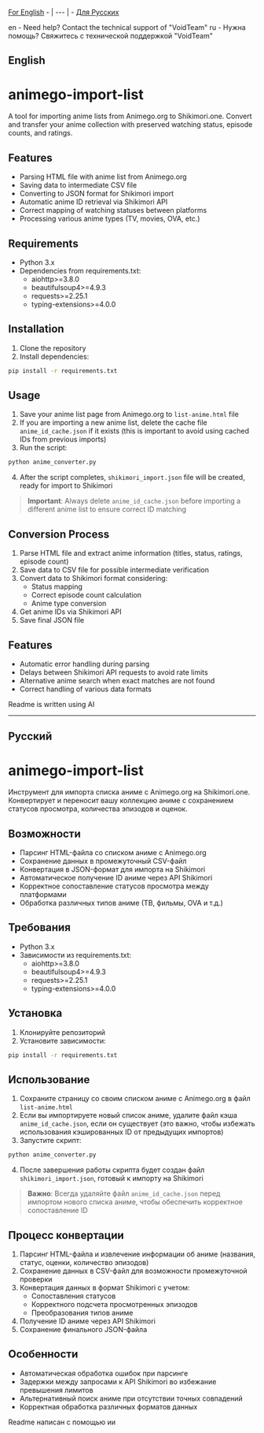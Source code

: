  [ For English](#English) - | --- | - [ Для Русских](#Русский)

en - Need help? Contact the technical support of "VoidTeam"
ru - Нужна помощь? Свяжитесь с технической поддержкой "VoidTeam"

## English

# animego-import-list

A tool for importing anime lists from Animego.org to Shikimori.one. Convert and transfer your anime collection with preserved watching status, episode counts, and ratings.

## Features

- Parsing HTML file with anime list from Animego.org
- Saving data to intermediate CSV file
- Converting to JSON format for Shikimori import
- Automatic anime ID retrieval via Shikimori API
- Correct mapping of watching statuses between platforms
- Processing various anime types (TV, movies, OVA, etc.)

## Requirements

- Python 3.x
- Dependencies from requirements.txt:
  - aiohttp>=3.8.0
  - beautifulsoup4>=4.9.3
  - requests>=2.25.1
  - typing-extensions>=4.0.0

## Installation

1. Clone the repository
2. Install dependencies:
```bash
pip install -r requirements.txt
```

## Usage

1. Save your anime list page from Animego.org to `list-anime.html` file
2. If you are importing a new anime list, delete the cache file `anime_id_cache.json` if it exists (this is important to avoid using cached IDs from previous imports)
3. Run the script:
```bash
python anime_converter.py
```
4. After the script completes, `shikimori_import.json` file will be created, ready for import to Shikimori

> **Important**: Always delete `anime_id_cache.json` before importing a different anime list to ensure correct ID matching

## Conversion Process

1. Parse HTML file and extract anime information (titles, status, ratings, episode count)
2. Save data to CSV file for possible intermediate verification
3. Convert data to Shikimori format considering:
   - Status mapping
   - Correct episode count calculation
   - Anime type conversion
4. Get anime IDs via Shikimori API
5. Save final JSON file

## Features

- Automatic error handling during parsing
- Delays between Shikimori API requests to avoid rate limits
- Alternative anime search when exact matches are not found
- Correct handling of various data formats 

Readme is written using AI

---

  ## Русский

# animego-import-list

Инструмент для импорта списка аниме с Animego.org на Shikimori.one. Конвертирует и переносит вашу коллекцию аниме с сохранением статусов просмотра, количества эпизодов и оценок.

## Возможности

- Парсинг HTML-файла со списком аниме с Animego.org
- Сохранение данных в промежуточный CSV-файл
- Конвертация в JSON-формат для импорта на Shikimori
- Автоматическое получение ID аниме через API Shikimori
- Корректное сопоставление статусов просмотра между платформами
- Обработка различных типов аниме (ТВ, фильмы, OVA и т.д.)

## Требования

- Python 3.x
- Зависимости из requirements.txt:
  - aiohttp>=3.8.0
  - beautifulsoup4>=4.9.3
  - requests>=2.25.1
  - typing-extensions>=4.0.0

## Установка

1. Клонируйте репозиторий
2. Установите зависимости:
```bash
pip install -r requirements.txt
```

## Использование

1. Сохраните страницу со своим списком аниме с Animego.org в файл `list-anime.html`
2. Если вы импортируете новый список аниме, удалите файл кэша `anime_id_cache.json`, если он существует (это важно, чтобы избежать использования кэшированных ID от предыдущих импортов)
3. Запустите скрипт:
```bash
python anime_converter.py
```
4. После завершения работы скрипта будет создан файл `shikimori_import.json`, готовый к импорту на Shikimori

> **Важно**: Всегда удаляйте файл `anime_id_cache.json` перед импортом нового списка аниме, чтобы обеспечить корректное сопоставление ID

## Процесс конвертации

1. Парсинг HTML-файла и извлечение информации об аниме (названия, статус, оценки, количество эпизодов)
2. Сохранение данных в CSV-файл для возможности промежуточной проверки
3. Конвертация данных в формат Shikimori с учетом:
   - Сопоставления статусов
   - Корректного подсчета просмотренных эпизодов
   - Преобразования типов аниме
4. Получение ID аниме через API Shikimori
5. Сохранение финального JSON-файла

## Особенности

- Автоматическая обработка ошибок при парсинге
- Задержки между запросами к API Shikimori во избежание превышения лимитов
- Альтернативный поиск аниме при отсутствии точных совпадений
- Корректная обработка различных форматов данных

Readme написан с помощью ии
